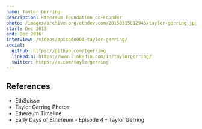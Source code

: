 ```yaml
---
name: Taylor Gerring
description: Ethereum Foundation co-Founder
photo: /images/archive.org/ethdev.com/20150315012946/taylor-gerring.jpg
start: Dec 2013
end: Dec 2016
interview: /videos/episode004-taylor-gerring/
social:
  github: https://github.com/tgerring
  linkedin: https://www.linkedin.com/in/taylorgerring/
  twitter: https://x.com/taylorgerring
---
```


## References

- EthSuisse
- Taylor Gerring Photos
- Ethereum Timeline
- Early Days of Ethereum - Episode 4 - Taylor Gerring